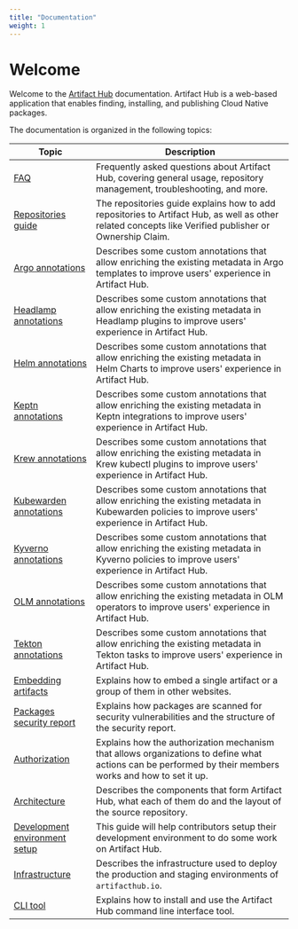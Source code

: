 ```yaml
---
title: "Documentation"
weight: 1
---
```


# Welcome

Welcome to the [Artifact Hub](https://artifacthub.io/) documentation. Artifact Hub is a web-based application that enables finding, installing, and publishing Cloud Native packages.

The documentation is organized in the following topics:

| Topic                                                         | Description                                                                                                                                             |
| ------------------------------------------------------------- | ------------------------------------------------------------------------------------------------------------------------------------------------------- |
| [FAQ](/docs/topics/faq)                                       | Frequently asked questions about Artifact Hub, covering general usage, repository management, troubleshooting, and more.                                |
| [Repositories guide](/docs/topics/repositories)               | The repositories guide explains how to add repositories to Artifact Hub, as well as other related concepts like Verified publisher or Ownership Claim.  |
| [Argo annotations](/docs/topics/annotations/argo)             | Describes some custom annotations that allow enriching the existing metadata in Argo templates to improve users' experience in Artifact Hub.            |
| [Headlamp annotations](/docs/topics/annotations/headlamp)     | Describes some custom annotations that allow enriching the existing metadata in Headlamp plugins to improve users' experience in Artifact Hub.          |
| [Helm annotations](/docs/topics/annotations/helm)             | Describes some custom annotations that allow enriching the existing metadata in Helm Charts to improve users' experience in Artifact Hub.               |
| [Keptn annotations](/docs/topics/annotations/keptn)           | Describes some custom annotations that allow enriching the existing metadata in Keptn integrations to improve users' experience in Artifact Hub.        |
| [Krew annotations](/docs/topics/annotations/krew)             | Describes some custom annotations that allow enriching the existing metadata in Krew kubectl plugins to improve users' experience in Artifact Hub.      |
| [Kubewarden annotations](/docs/topics/annotations/kubewarden) | Describes some custom annotations that allow enriching the existing metadata in Kubewarden policies to improve users' experience in Artifact Hub.       |
| [Kyverno annotations](/docs/topics/annotations/kyverno)       | Describes some custom annotations that allow enriching the existing metadata in Kyverno policies to improve users' experience in Artifact Hub.          |
| [OLM annotations](/docs/topics/annotations/olm)               | Describes some custom annotations that allow enriching the existing metadata in OLM operators to improve users' experience in Artifact Hub.             |
| [Tekton annotations](/docs/topics/annotations/tekton)         | Describes some custom annotations that allow enriching the existing metadata in Tekton tasks to improve users' experience in Artifact Hub.              |
| [Embedding artifacts](/docs/topics/embedding_artifacts)       | Explains how to embed a single artifact or a group of them in other websites.                                                                           |
| [Packages security report](/docs/topics/security_report)      | Explains how packages are scanned for security vulnerabilities and the structure of the security report.                                                |
| [Authorization](/docs/topics/authorization)                   | Explains how the authorization mechanism that allows organizations to define what actions can be performed by their members works and how to set it up. |
| [Architecture](/docs/topics/architecture)                     | Describes the components that form Artifact Hub, what each of them do and the layout of the source repository.                                          |
| [Development environment setup](/docs/topics/dev)             | This guide will help contributors setup their development environment to do some work on Artifact Hub.                                                  |
| [Infrastructure](/docs/topics/infrastructure)                 | Describes the infrastructure used to deploy the production and staging environments of `artifacthub.io`.                                                |
| [CLI tool](/docs/topics/cli)                                  | Explains how to install and use the Artifact Hub command line interface tool.                                                                           |
